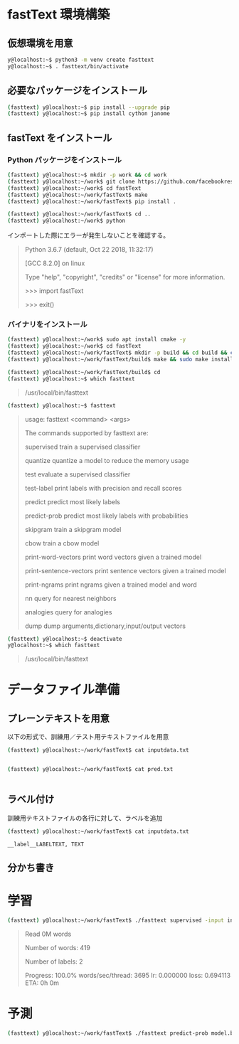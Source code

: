 # fastText 環境構築

## 仮想環境を用意

```sh
y@localhost:~$ python3 -m venv create fasttext
y@localhost:~$ . fasttext/bin/activate
```

## 必要なパッケージをインストール

```sh
(fasttext) y@localhost:~$ pip install --upgrade pip
(fasttext) y@localhost:~$ pip install cython janome
```

## fastText をインストール

### Python パッケージをインストール

```sh
(fasttext) y@localhost:~$ mkdir -p work && cd work
(fasttext) y@localhost:~/work$ git clone https://github.com/facebookresearch/fastText.git
(fasttext) y@localhost:~/work$ cd fastText
(fasttext) y@localhost:~/work/fastText$ make
(fasttext) y@localhost:~/work/fastText$ pip install .
```

```sh
(fasttext) y@localhost:~/work/fastText$ cd ..
(fasttext) y@localhost:~/work$ python
```

インポートした際にエラーが発生しないことを確認する。

> Python 3.6.7 (default, Oct 22 2018, 11:32:17)
>
> [GCC 8.2.0] on linux
>
> Type "help", "copyright", "credits" or "license" for more information.
>
> &gt;&gt;&gt; import fastText
>
> &gt;&gt;&gt; exit()

### バイナリをインストール

```sh
(fasttext) y@localhost:~/work$ sudo apt install cmake -y
(fasttext) y@localhost:~/work$ cd fastText
(fasttext) y@localhost:~/work/fastText$ mkdir -p build && cd build && cmake ..
(fasttext) y@localhost:~/work/fastText/build$ make && sudo make install
```

```sh
(fasttext) y@localhost:~/work/fastText/build$ cd
(fasttext) y@localhost:~$ which fasttext
```

> /usr/local/bin/fasttext

```sh
(fasttext) y@localhost:~$ fasttext
```

> usage: fasttext &lt;command&gt; &lt;args&gt;
>
> The commands supported by fasttext are:
>
> supervised train a supervised classifier
>
> quantize quantize a model to reduce the memory usage
>
> test evaluate a supervised classifier
>
> test-label print labels with precision and recall scores
>
> predict predict most likely labels
>
> predict-prob predict most likely labels with probabilities
>
> skipgram train a skipgram model
>
> cbow train a cbow model
>
> print-word-vectors print word vectors given a trained model
>
> print-sentence-vectors print sentence vectors given a trained model
>
> print-ngrams print ngrams given a trained model and word
>
> nn query for nearest neighbors
>
> analogies query for analogies
>
> dump dump arguments,dictionary,input/output vectors

```sh
(fasttext) y@localhost:~$ deactivate
y@localhost:~$ which fasttext
```

> /usr/local/bin/fasttext

# データファイル準備

## プレーンテキストを用意

以下の形式で、訓練用／テスト用テキストファイルを用意

```sh
(fasttext) y@localhost:~/work/fastText$ cat inputdata.txt
```

```

```

```sh
(fasttext) y@localhost:~/work/fastText$ cat pred.txt
```

```

```

## ラベル付け

訓練用テキストファイルの各行に対して、ラベルを追加

```sh
(fasttext) y@localhost:~/work/fastText$ cat inputdata.txt
```

```
__label__LABELTEXT, TEXT
```

## 分かち書き

# 学習

```sh
(fasttext) y@localhost:~/work/fastText$ ./fasttext supervised -input inputdata.txt -output model
```

> Read 0M words
>
> Number of words: 419
>
> Number of labels: 2
>
> Progress: 100.0% words/sec/thread: 3695 lr: 0.000000 loss: 0.694113 ETA: 0h 0m

# 予測

```sh
(fasttext) y@localhost:~/work/fastText$ ./fasttext predict-prob model.bin pred.txt 1
```
